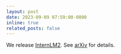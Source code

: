 ```yaml
---
layout: post
date: 2023-09-09 07:59:00-0800
inline: true
related_posts: false
---
```


We release [InternLM2](https://github.com/InternLM/InternLM). See [arXiv](https://arxiv.org/abs/2403.17297) for details.
